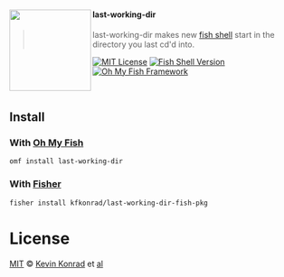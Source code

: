 # <img src="https://cdn.rawgit.com/oh-my-fish/oh-my-fish/e4f1c2e0219a17e2c748b824004c8d0b38055c16/docs/logo.svg" align="left" width="144px" height="144px"/>

#### last-working-dir
> last-working-dir makes new [fish shell][fish-shell] start in the directory you last cd'd into.

[![MIT License](https://img.shields.io/badge/license-MIT-007EC7.svg?style=flat-square)](/LICENSE)
[![Fish Shell Version](https://img.shields.io/badge/fish-v2.2.0-007EC7.svg?style=flat-square)](https://fishshell.com)
[![Oh My Fish Framework](https://img.shields.io/badge/Oh%20My%20Fish-Framework-007EC7.svg?style=flat-square)](https://www.github.com/oh-my-fish/oh-my-fish)

<br/>


## Install

### With [Oh My Fish][omf-link]

```fish
omf install last-working-dir
```

### With [Fisher][fisher-link]

```fish
fisher install kfkonrad/last-working-dir-fish-pkg
```

# License

[MIT][mit] © [Kevin Konrad][author] et [al][contributors]


[fish-shell]:     https://github.com/fish-shell/fish-shell
[mit]:            https://opensource.org/licenses/MIT
[author]:         https://github.com/{{USER}}
[contributors]:   https://github.com/{{USER}}/plugin-last-working-dir/graphs/contributors
[omf-link]:       https://www.github.com/oh-my-fish/oh-my-fish
[fisher-link]:    https://github.com/jorgebucaran/fisher

[license-badge]:  https://img.shields.io/badge/license-MIT-007EC7.svg?style=flat-square
